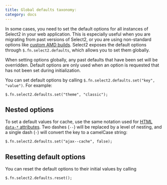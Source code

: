 ```yaml
---
title: Global defaults taxonomy:
category: docs
---
```


In some cases, you need to set the default options for all instances of Select2 in your web application. This is
especially useful when you are migrating from past versions of Select2, or you are using non-standard options
like [custom AMD builds](/getting-started/builds-and-modules#using-select2-with-amd-or-commonjs-loaders). Select2
exposes the default options through `$.fn.select2.defaults`, which allows you to set them globally.

When setting options globally, any past defaults that have been set will be overridden. Default options are only used
when an option is requested that has not been set during initialization.

You can set default options by calling `$.fn.select2.defaults.set("key", "value")`. For example:

```
$.fn.select2.defaults.set("theme", "classic");
```

## Nested options

To set a default values for cache, use the same notation used
for [HTML `data-*` attributes](/configuration/data-attributes). Two dashes (`--`) will be replaced by a level of
nesting, and a single dash (`-`) will convert the key to a camelCase string:

```
$.fn.select2.defaults.set("ajax--cache", false);
```

## Resetting default options

You can reset the default options to their initial values by calling

```
$.fn.select2.defaults.reset();
```
